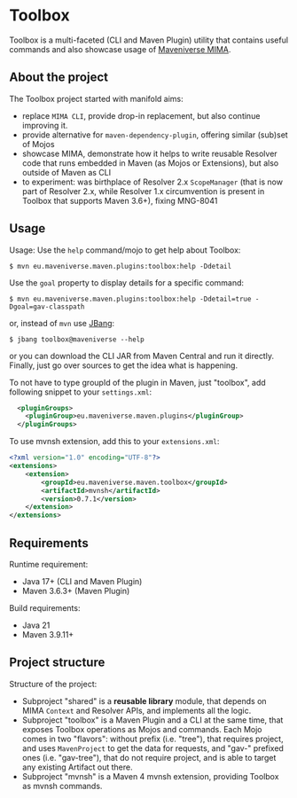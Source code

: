 # Toolbox

Toolbox is a multi-faceted (CLI and Maven Plugin) utility that contains useful commands and also showcase usage
of [Maveniverse MIMA](https://github.com/maveniverse/mima).

## About the project

The Toolbox project started with manifold aims:
* replace `MIMA CLI`, provide drop-in replacement, but also continue improving it.
* provide alternative for `maven-dependency-plugin`, offering similar (sub)set of Mojos
* showcase MIMA, demonstrate how it helps to write reusable Resolver code that runs embedded in Maven (as Mojos or Extensions), but also outside of Maven as CLI
* to experiment: was birthplace of Resolver 2.x `ScopeManager` (that is now part of Resolver 2.x, while Resolver 1.x circumvention is present in Toolbox that supports Maven 3.6+), fixing MNG-8041

## Usage

Usage: Use the `help` command/mojo to get help about Toolbox:

```
$ mvn eu.maveniverse.maven.plugins:toolbox:help -Ddetail
```

Use the `goal` property to display details for a specific command:

```
$ mvn eu.maveniverse.maven.plugins:toolbox:help -Ddetail=true -Dgoal=gav-classpath
```

or, instead of `mvn` use [JBang](https://www.jbang.dev):

```
$ jbang toolbox@maveniverse --help
```

or you can download the CLI JAR from Maven Central and run it directly.
Finally, just go over sources to get the idea what is happening.

To not have to type groupId of the plugin in Maven, just "toolbox", add
following snippet to your `settings.xml`:

```xml
  <pluginGroups>
    <pluginGroup>eu.maveniverse.maven.plugins</pluginGroup>
  </pluginGroups>
```

To use mvnsh extension, add this to your `extensions.xml`:

```xml
<?xml version="1.0" encoding="UTF-8"?>
<extensions>
    <extension>
        <groupId>eu.maveniverse.maven.toolbox</groupId>
        <artifactId>mvnsh</artifactId>
        <version>0.7.1</version>
    </extension>
</extensions>
```

## Requirements

Runtime requirement:
* Java 17+ (CLI and Maven Plugin)
* Maven 3.6.3+ (Maven Plugin)

Build requirements:
* Java 21
* Maven 3.9.11+

## Project structure

Structure of the project:
* Subproject "shared" is a **reusable library** module, that depends on MIMA `Context` and Resolver APIs, and implements all the logic.
* Subproject "toolbox" is a Maven Plugin and a CLI at the same time, that exposes Toolbox operations as Mojos and commands. Each Mojo comes in two
  "flavors": without prefix (i.e. "tree"), that requires project, and uses `MavenProject` to get the data for requests, and "gav-" 
  prefixed ones (i.e. "gav-tree"), that do not require project, and is able to target any existing Artifact out there.
* Subproject "mvnsh" is a Maven 4 mvnsh extension, providing Toolbox as mvnsh commands.
